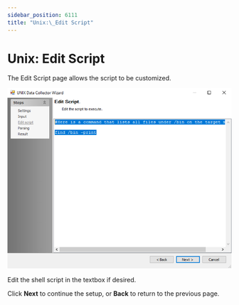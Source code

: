 ```yaml
---
sidebar_position: 6111
title: "Unix:\_Edit Script"
---
```


# Unix: Edit Script

The Edit Script page allows the script to be customized.

![Unix Data Collector Wizard Edit Script page](../../../../../../../static/images/AccessAnalyzer_12.0/Content/Resources/Images/EnterpriseAuditor/Admin/DataCollector/Unix/EditScript.png "Unix Data Collector Wizard Edit Script page")

Edit the shell script in the textbox if desired.

Click **Next** to continue the setup, or **Back** to return to the previous page.
